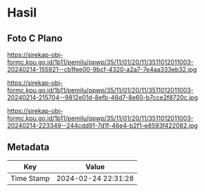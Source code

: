# Hasil

## Foto C Plano

https://sirekap-obj-formc.kpu.go.id/1b11/pemilu/ppwp/35/11/01/20/11/3511012011003-20240214-155921--cb1fee00-9bcf-4320-a2a7-7e4aa333eb32.jpg

https://sirekap-obj-formc.kpu.go.id/1b11/pemilu/ppwp/35/11/01/20/11/3511012011003-20240214-215704--9812e01d-8efb-46d7-8e60-b7cce2f8720c.jpg

https://sirekap-obj-formc.kpu.go.id/1b11/pemilu/ppwp/35/11/01/20/11/3511012011003-20240214-223349--244cdd91-7d1f-46e4-b2f1-e8593f422082.jpg


## Metadata

| Key        | Value               |
| ---------- | ------------------- |
| Time Stamp | 2024-02-24 22:31:28 |



